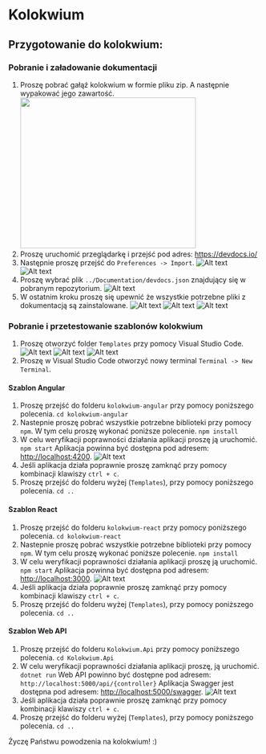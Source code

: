 # Kolokwium
## Przygotowanie do kolokwium:
### Pobranie i załadowanie dokumentacji
1) Proszę pobrać gałąź kolokwium w formie pliku zip. A następnie wypakować jego zawartość.
                                                        <img src="Img/download_zip.png" width=350 height=300 />
2) Proszę uruchomić przeglądarkę i przejść pod adres: https://devdocs.io/
3) Następnie proszę przejść do `Preferences -> Import`.
  ![Alt text](Img/2020_01_17_10_19_11_DevDocs_API_Documentation.png?raw=true)
  ![Alt text](Img/2020_01_17_10_20_08_Preferences_DevDocs.png?raw=true)
4) Proszę wybrać plik `../Documentation/devdocs.json` znajdujący się w pobranym repozytorium.
  ![Alt text](Img/2020_01_17_10_21_04_Otwieranie.png?raw=true)
5) W ostatnim kroku proszę się upewnić że wszystkie potrzebne pliki z dokumentacją są zainstalowane.
  ![Alt text](Img/2020_01_17_10_26_06_PSI.png?raw=true)
  ![Alt text](Img/2020_01_17_10_26_41_DevDocs_API_Documentation.png?raw=true)
  ![Alt text](Img/2020_01_17_10_28_09_Offline_DevDocs.png?raw=true)

### Pobranie i przetestowanie szablonów kolokwium
1) Proszę otworzyć folder `Templates` przy pomocy Visual Studio Code.
  ![Alt text](Img/open_folder.png?raw=true)
  ![Alt text](Img/open_folder2.png?raw=true)
  ![Alt text](Img/open_folder3.png?raw=true)
2) Proszę w Visual Studio Code otworzyć nowy terminal `Terminal -> New Terminal`.

#### Szablon Angular
1) Proszę przejść do folderu `kolokwium-angular` przy pomocy poniższego polecenia.
  `cd kolokwium-angular`
2) Nastepnie proszę pobrać wszystkie potrzebne biblioteki przy pomocy `npm`. W tym celu proszę wykonać poniższe polecenie.
  `npm install`
3) W celu weryfikacji poprawności działania aplikacji proszę ją uruchomić.
  `npm start`
   Aplikacja powinna być dostępna pod adresem: [http://localhost:4200](http://localhost:4200).
  ![Alt text](Img/angular_run.png?raw=true)
4) Jeśli aplikacja działa poprawnie proszę zamknąć przy pomocy kombinacji klawiszy `ctrl + c`.
5) Proszę przejść do folderu wyżej (`Templates`), przy pomocy poniższego polecenia.
  `cd ..`

#### Szablon React
1) Proszę przejść do folderu `kolokwium-react` przy pomocy poniższego polecenia.
  `cd kolokwium-react`
2) Nastepnie proszę pobrać wszystkie potrzebne biblioteki przy pomocy `npm`. W tym celu proszę wykonać poniższe polecenie.
  `npm install`
3) W celu weryfikacji poprawności działania aplikacji proszę ją uruchomić.
  `npm start`
   Aplikacja powinna być dostępna pod adresem: [http://localhost:3000](http://localhost:3000).
  ![Alt text](Img/react_run.png?raw=true)
4) Jeśli aplikacja działa poprawnie proszę zamknąć przy pomocy kombinacji klawiszy `ctrl + c`.
5) Proszę przejść do folderu wyżej (`Templates`), przy pomocy poniższego polecenia.
  `cd ..`

#### Szablon Web API
1) Proszę przejść do folderu `Kolokwium.Api` przy pomocy poniższego polecenia.
  `cd Kolokwium.Api`
2) W celu weryfikacji poprawności działania aplikacji proszę, ją uruchomić.
  `dotnet run`
   Web API powinno być dostępne pod adresem: `http://localhost:5000/api/{controller}` 
   Aplikacja Swagger jest dostępna pod adresem: [http://localhost:5000/swagger](http://localhost:5000/swagger).
  ![Alt text](Img/swagger.png?raw=true)
4) Jeśli aplikacja działa poprawnie proszę zamknąć przy pomocy kombinacji klawiszy `ctrl + c`.
5) Proszę przejść do folderu wyżej (`Templates`), przy pomocy poniższego polecenia.
  `cd ..`

Życzę Państwu powodzenia na kolokwium! :)
